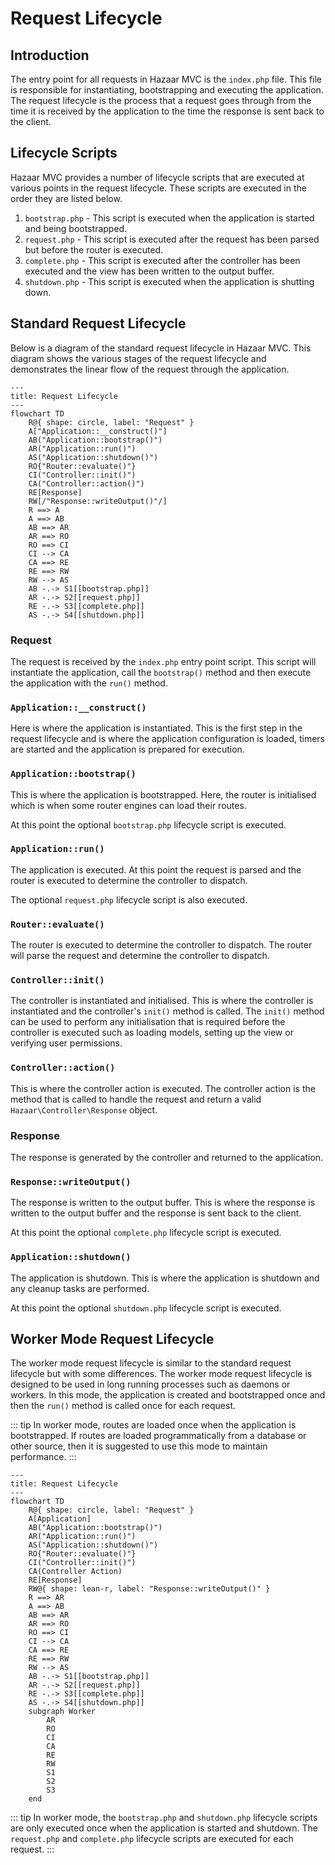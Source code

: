 # Request Lifecycle

## Introduction

The entry point for all requests in Hazaar MVC is the `index.php` file.  This file is responsible for instantiating, bootstrapping
and executing the application.  The request lifecycle is the process that a request goes through from the time it is received by
the application to the time the response is sent back to the client.

## Lifecycle Scripts

Hazaar MVC provides a number of lifecycle scripts that are executed at various points in the request lifecycle.  These scripts are executed in the order they are listed below.

1. `bootstrap.php` - This script is executed when the application is started and being bootstrapped.
2. `request.php` - This script is executed after the request has been parsed but before the router is executed.
3. `complete.php` - This script is executed after the controller has been executed and the view has been written to the output buffer.
4. `shutdown.php` - This script is executed when the application is shutting down.

## Standard Request Lifecycle

Below is a diagram of the standard request lifecycle in Hazaar MVC.  This diagram shows the various stages of the request lifecycle and demonstrates the linear flow of the request through the application. 

```mermaid
---
title: Request Lifecycle
---
flowchart TD
    R@{ shape: circle, label: "Request" }
    A["Application::__construct()"]
    AB("Application::bootstrap()")
    AR("Application::run()")
    AS("Application::shutdown()")
    RO{"Router::evaluate()"}
    CI("Controller::init()")
    CA("Controller::action()")
    RE[Response]
    RW[/"Response::writeOutput()"/]
    R ==> A
    A ==> AB
    AB ==> AR
    AR ==> RO
    RO ==> CI
    CI --> CA
    CA ==> RE
    RE ==> RW
    RW --> AS
    AB -.-> S1[[bootstrap.php]]
    AR -.-> S2[[request.php]]
    RE -.-> S3[[complete.php]]
    AS -.-> S4[[shutdown.php]]
```

### Request

The request is received by the `index.php` entry point script.  This script will instantiate the application, call the `bootstrap()` method and then execute the application with the `run()` method.

### `Application::__construct()`

Here is where the application is instantiated.  This is the first step in the request lifecycle and is where the application configuration is loaded, timers are started and the application is prepared for execution.

### `Application::bootstrap()`

This is where the application is bootstrapped.  Here, the router is initialised which is when some router engines can load their routes.

At this point the optional `bootstrap.php` lifecycle script is executed.

### `Application::run()`

The application is executed.  At this point the request is parsed and the router is executed to determine the controller to dispatch.

The optional `request.php` lifecycle script is also executed.

### `Router::evaluate()`

The router is executed to determine the controller to dispatch.  The router will parse the request and determine the controller to dispatch.

### `Controller::init()`

The controller is instantiated and initialised.  This is where the controller is instantiated and the controller's `init()` method is called.  The `init()` method can be used to perform any initialisation that is required before the controller is executed such as loading models, setting up the view or verifying user permissions.

### `Controller::action()`

This is where the controller action is executed.  The controller action is the method that is called to handle the request and return
a valid `Hazaar\Controller\Response` object.

### Response

The response is generated by the controller and returned to the application.

### `Response::writeOutput()`

The response is written to the output buffer.  This is where the response is written to the output buffer and the response is sent back to the client.

At this point the optional `complete.php` lifecycle script is executed.

### `Application::shutdown()`

The application is shutdown.  This is where the application is shutdown and any cleanup tasks are performed.

At this point the optional `shutdown.php` lifecycle script is executed.

## Worker Mode Request Lifecycle

The worker mode request lifecycle is similar to the standard request lifecycle but with some differences.  The worker mode request lifecycle is designed to be used in long running processes such as daemons or workers.  In this mode, the application is created
and bootstrapped once and then the `run()` method is called once for each request.

::: tip
In worker mode, routes are loaded once when the application is bootstrapped.  If routes are loaded programmatically from a database or other source, then it is suggested to use this mode to maintain performance.
:::

```mermaid
---
title: Request Lifecycle
---
flowchart TD
    R@{ shape: circle, label: "Request" }
    A[Application]
    AB("Application::bootstrap()")
    AR("Application::run()")
    AS("Application::shutdown()")
    RO{"Router::evaluate()"}
    CI("Controller::init()")
    CA(Controller Action)
    RE[Response]
    RW@{ shape: lean-r, label: "Response::writeOutput()" }
    R ==> AR
    A ==> AB
    AB ==> AR
    AR ==> RO
    RO ==> CI
    CI --> CA
    CA ==> RE
    RE ==> RW
    RW --> AS
    AB -.-> S1[[bootstrap.php]]
    AR -.-> S2[[request.php]]
    RE -.-> S3[[complete.php]]
    AS -.-> S4[[shutdown.php]]
    subgraph Worker
        AR
        RO
        CI
        CA
        RE
        RW
        S1
        S2
        S3
    end
```

::: tip
In worker mode, the `bootstrap.php` and `shutdown.php` lifecycle scripts are only executed once when the application is started and shutdown.  The `request.php` and `complete.php` lifecycle scripts are executed for each request.
:::
